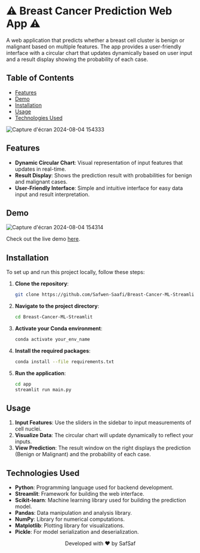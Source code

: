 # ⚠️ Breast Cancer Prediction Web App ⚠️

A web application that predicts whether a breast cell cluster is benign or malignant based on multiple features. The app provides a user-friendly interface with a circular chart that updates dynamically based on user input and a result display showing the probability of each case.

## Table of Contents

- [Features](#features)
- [Demo](#demo)
- [Installation](#installation)
- [Usage](#usage)
- [Technologies Used](#technologies-used)

  
![Capture d'écran 2024-08-04 154333](https://github.com/user-attachments/assets/1b8cd9fb-2773-45c2-a21c-cbd1bfc56a55)

## Features

- **Dynamic Circular Chart**: Visual representation of input features that updates in real-time.
- **Result Display**: Shows the prediction result with probabilities for benign and malignant cases.
- **User-Friendly Interface**: Simple and intuitive interface for easy data input and result interpretation.

## Demo


![Capture d'écran 2024-08-04 154314](https://github.com/user-attachments/assets/ba676b4a-44ee-447f-9ae3-ce331d4550fe)


Check out the live demo [here](https://breast-cancer-ml-app-q.streamlit.app/).

## Installation

To set up and run this project locally, follow these steps:

1. **Clone the repository**:
   ```sh
   git clone https://github.com/Safwen-Saafi/Breast-Cancer-ML-Streamlit.git
2. **Navigate to the project directory**:
   ```sh
   cd Breast-Cancer-ML-Streamlit
3. **Activate your Conda environment**:
   ```sh
   conda activate your_env_name
4. **Install the required packages**:
   ```sh
   conda install --file requirements.txt
5. **Run the application**:
   ```sh
   cd app
   streamlit run main.py
## Usage

1) **Input Features**: Use the sliders in the sidebar to input measurements of cell nuclei.
2) **Visualize Data**: The circular chart will update dynamically to reflect your inputs.
3) **View Prediction**: The result window on the right displays the prediction (Benign or Malignant) and the probability of each case.





## Technologies Used
- **Python**: Programming language used for backend development.
- **Streamlit**: Framework for building the web interface.
- **Scikit-learn**: Machine learning library used for building the prediction model.
- **Pandas**: Data manipulation and analysis library.
- **NumPy**: Library for numerical computations.
- **Matplotlib**: Plotting library for visualizations.
- **Pickle**: For model serialization and deserialization.




<p align="center">Developed with ❤️ by SafSaf</p>
